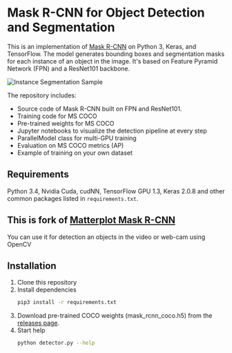 # Mask R-CNN for Object Detection and Segmentation
This is an implementation of [Mask R-CNN](https://arxiv.org/abs/1703.06870) on Python 3, Keras, and TensorFlow. The model generates bounding boxes and segmentation masks for each instance of an object in the image. It's based on Feature Pyramid Network (FPN) and a ResNet101 backbone.

![Instance Segmentation Sample](assets/street.png)

The repository includes:
* Source code of Mask R-CNN built on FPN and ResNet101.
* Training code for MS COCO
* Pre-trained weights for MS COCO
* Jupyter notebooks to visualize the detection pipeline at every step
* ParallelModel class for multi-GPU training
* Evaluation on MS COCO metrics (AP)
* Example of training on your own dataset

## Requirements
Python 3.4, Nvidia Cuda, cudNN, TensorFlow GPU 1.3, Keras 2.0.8 and other common packages listed in `requirements.txt`.

## This is fork of [Matterplot Mask R-CNN](https://github.com/matterport/Mask_RCNN)
You can use it for detection an objects in the video or web-cam using OpenCV

## Installation
1. Clone this repository
2. Install dependencies
   ```bash
   pip3 install -r requirements.txt
   ```
3. Download pre-trained COCO weights (mask_rcnn_coco.h5) from the [releases page](https://github.com/matterport/Mask_RCNN/releases).
4. Start help
   ```bash
   python detector.py --help
   ```